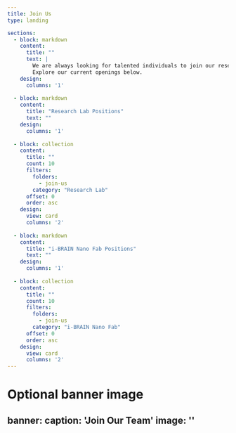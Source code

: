```yaml
---
title: Join Us
type: landing

sections:
  - block: markdown
    content:
      title: ""
      text: |
        We are always looking for talented individuals to join our research team. 
        Explore our current openings below.
    design:
      columns: '1'
      
  - block: markdown
    content:
      title: "Research Lab Positions"
      text: ""
    design:
      columns: '1'
      
  - block: collection
    content:
      title: ""
      count: 10
      filters:
        folders:
          - join-us
        category: "Research Lab"
      offset: 0
      order: asc
    design:
      view: card
      columns: '2'
      
  - block: markdown
    content:
      title: "i-BRAIN Nano Fab Positions"
      text: ""
    design:
      columns: '1'
      
  - block: collection
    content:
      title: ""
      count: 10
      filters:
        folders:
          - join-us
        category: "i-BRAIN Nano Fab"
      offset: 0
      order: asc
    design:
      view: card
      columns: '2'
---
```

# Optional banner image
banner:
  caption: 'Join Our Team'
  image: ''
---